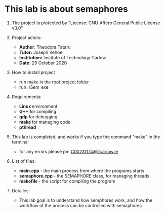 # This lab is about semaphores

1. The project is protected by "License: GNU Affero General Public License v3.0"
2. Project actors:
    - <b>Author:</b> Theodora Tataru
    - <b>Tutor:</b> Joseph Kehoe
    - <b>Institution:</b> Institute of Technology Carlow
    - <b>Date:</b> 29 October 2020
3. How to install project
    - run make in the root project folder 
    - run ./Sem_exe 
4. Requirements:
    - <b> Linux </b> environment
    - <b> G++ </b>  for compiling
    - <b> gdp </b>  for debugging
    - <b> make </b>  for managing code
    - <b> pthread </b>  
5. This lab is completed, and works if you type the command "make" in the terminal
    - for any errors please pm C00231174@itcarlow.ie
6. List of files:
    - <b>main.cpp </b>- the main process from where the programs starts
    - <b>semaphore.cpp </b>- the SEMAPHORE class, for managing threads
    - <b>makefile </b>- the script for compiling the program

7. Detailes:
    - This lab goal is to understand how semphores work, and how the workflow of the process can be controlled with semaphores


